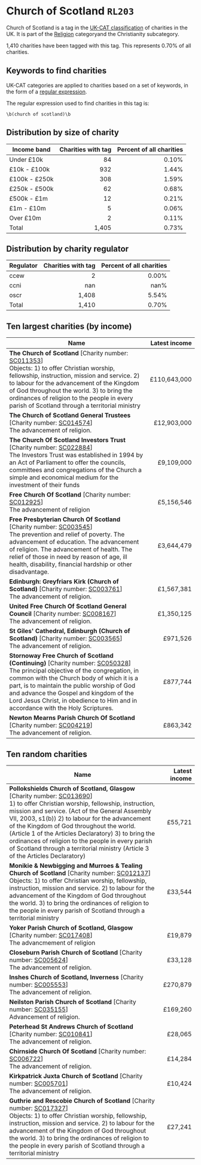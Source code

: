 # Church of Scotland `RL203`

Church of Scotland is a tag in the [UK-CAT classification](/data/tag_list/) of charities in the 
UK. It is part of the [Religion](/data/ukcat/RL) categoryand the Christianity subcategory.

1,410 charities have been tagged with this tag.
This represents 0.70% of all charities.

## Keywords to find charities

UK-CAT categories are applied to charities based on a set of keywords, in the form of a [regular expression](https://en.wikipedia.org/wiki/Regular_expression).

The regular expression used to find charities in this tag is:

`\b(church of scotland)\b`



## Distribution by size of charity

Income band | Charities with tag | Percent of all charities
------------|-------------------:|-------------------------:
Under £10k | 84 | 0.10%
£10k - £100k | 932 | 1.44%
£100k - £250k | 308 | 1.59%
£250k - £500k | 62 | 0.68%
£500k - £1m | 12 | 0.21%
£1m - £10m | 5 | 0.06%
Over £10m | 2 | 0.11%
Total | 1,405 | 0.73%


## Distribution by charity regulator

Regulator | Charities with tag | Percent of all charities
------------|-------------------:|-------------------------:
ccew | 2 | 0.00%
ccni | nan | nan%
oscr | 1,408 | 5.54%
Total | 1,410 | 0.70%


## Ten largest charities (by income)

Name | Latest income
-----|--------:
<strong>The Church of Scotland</strong> [Charity number: [SC011353](https://findthatcharity.uk/orgid/GB-SC-SC011353)]<br>Objects: 1)  to offer Christian worship, fellowship, instruction, mission and service.     2)   to labour for the advancement of the Kingdom of God throughout the world.     3)   to bring the ordinances of religion to the people in every parish of Scotland     through a territorial ministry   | £110,643,000
<strong>The Church of Scotland General Trustees</strong> [Charity number: [SC014574](https://findthatcharity.uk/orgid/GB-SC-SC014574)]<br>The advancement of religion. | £12,903,000
<strong>The Church Of Scotland Investors Trust</strong> [Charity number: [SC022884](https://findthatcharity.uk/orgid/GB-SC-SC022884)]<br>The Investors Trust was established in 1994 by an Act of Parliament to offer the councils, committees and congregations of the Church a simple and economical medium for the investment of their funds   | £9,109,000
<strong>Free Church Of Scotland</strong> [Charity number: [SC012925](https://findthatcharity.uk/orgid/GB-SC-SC012925)]<br>The advancement of religion | £5,156,546
<strong>Free Presbyterian Church Of Scotland</strong> [Charity number: [SC003545](https://findthatcharity.uk/orgid/GB-SC-SC003545)]<br>The prevention and relief of poverty. The advancement of education. The advancement of religion. The advancement of health. The relief of those in need by reason of age, ill health, disability, financial hardship or other disadvantage. | £3,644,479
<strong>Edinburgh: Greyfriars Kirk (Church of Scotland)</strong> [Charity number: [SC003761](https://findthatcharity.uk/orgid/GB-SC-SC003761)]<br>The advancement of religion. | £1,567,381
<strong>United Free Church Of Scotland General Council</strong> [Charity number: [SC008167](https://findthatcharity.uk/orgid/GB-SC-SC008167)]<br>The advancement of religion. | £1,350,125
<strong>St Giles' Cathedral, Edinburgh (Church of Scotland)</strong> [Charity number: [SC003565](https://findthatcharity.uk/orgid/GB-SC-SC003565)]<br>The advancement of religion. | £971,526
<strong>Stornoway Free Church of Scotland (Continuing)</strong> [Charity number: [SC050328](https://findthatcharity.uk/orgid/GB-SC-SC050328)]<br>The principal objective of the congregation, in common with the Church body of which it is a part, is to maintain the public worship of God and advance the Gospel and kingdom of the Lord Jesus Christ, in obedience to Him and in accordance with the Holy Scriptures.  | £877,744
<strong>Newton Mearns Parish Church Of Scotland</strong> [Charity number: [SC004219](https://findthatcharity.uk/orgid/GB-SC-SC004219)]<br>The advancement of religion. | £863,342


## Ten random charities

Name | Latest income
-----|--------:
<strong>Pollokshields Church of Scotland, Glasgow</strong> [Charity number: [SC013690](https://findthatcharity.uk/orgid/GB-SC-SC013690)]<br>1) to offer Christian worship, fellowship, instruction, mission and service.  (Act of the General Assembly VII, 2003, s1(b)) 2) to labour for the advancement of the Kingdom of God throughout the world.  (Article 1 of the Articles Declaratory) 3) to bring the ordinances of religion to the people in every parish of Scotland through a territorial ministry (Article 3 of the Articles Declaratory) | £55,721
<strong>Monikie & Newbigging and Murroes & Tealing Church of Scotland</strong> [Charity number: [SC012137](https://findthatcharity.uk/orgid/GB-SC-SC012137)]<br>Objects: 1)  to offer Christian worship, fellowship, instruction, mission and service.      2)   to labour for the advancement of the Kingdom of God throughout the world.      3)   to bring the ordinances of religion to the people in every parish of Scotland  through a territorial ministry   | £33,544
<strong>Yoker Parish Church of Scotland, Glasgow</strong> [Charity number: [SC017408](https://findthatcharity.uk/orgid/GB-SC-SC017408)]<br>The advancmement of religion | £19,879
<strong>Closeburn Parish Church of Scotland</strong> [Charity number: [SC005624](https://findthatcharity.uk/orgid/GB-SC-SC005624)]<br>The advancement of religion. | £33,128
<strong>Inshes Church of Scotland, Inverness</strong> [Charity number: [SC005553](https://findthatcharity.uk/orgid/GB-SC-SC005553)]<br>The advancement of religion. | £270,879
<strong>Neilston Parish Church of Scotland</strong> [Charity number: [SC035155](https://findthatcharity.uk/orgid/GB-SC-SC035155)]<br>Advancement of religion. | £169,260
<strong>Peterhead St Andrews Church of Scotland</strong> [Charity number: [SC010841](https://findthatcharity.uk/orgid/GB-SC-SC010841)]<br>The advancement of religion. | £28,065
<strong>Chirnside Church Of Scotland</strong> [Charity number: [SC006722](https://findthatcharity.uk/orgid/GB-SC-SC006722)]<br>The advancement of religion. | £14,284
<strong>Kirkpatrick Juxta Church of Scotland</strong> [Charity number: [SC005701](https://findthatcharity.uk/orgid/GB-SC-SC005701)]<br>The advancement of religion. | £10,424
<strong>Guthrie and Rescobie Church of Scotland</strong> [Charity number: [SC017327](https://findthatcharity.uk/orgid/GB-SC-SC017327)]<br>Objects: 1)  to offer Christian worship, fellowship, instruction, mission and service.      2)   to labour for the advancement of the Kingdom of God throughout the world.      3)   to bring the ordinances of religion to the people in every parish of Scotland  through a territorial ministry   | £27,241

